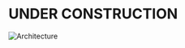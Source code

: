 # UNDER CONSTRUCTION

![Architecture](https://raw.githubusercontent.com/leolumicrosoft/ADTUI/master/azureiotrocksB2C/designFiles/architeture.drawio.svg)
